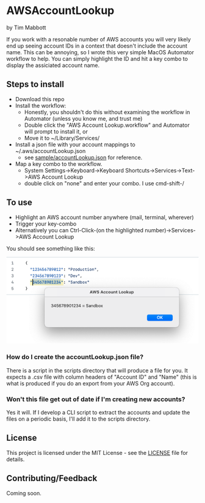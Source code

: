# AWSAccountLookup

by Tim Mabbott

If you work with a resonable number of AWS accounts you will very likely end up seeing account IDs in a context that doesn't include the account name.  This can be annoying, so I wrote this very simple MacOS Automator workflow to help.  You can simply highlight the ID and hit a key combo to display the assiciated account name.

## Steps to install

- Download this repo
- Install the workflow:
  - Honestly, you shouldn't do this without examining the workflow in Automator (unless you know me, and trust me)
  - Double click the "AWS Account Lookup.workflow" and Automator will prompt to install it, or
  - Move it to ~/Library/Services/
- Install a json file with your account mappings to ~/.aws/accountLookup.json
  - see [sample/accountLookup.json](sample/accountLookup.json) for reference.
- Map a key combo to the workflow.
  - System Settings->Keyboard->Keyboard Shortcuts->Services->Text->AWS Account Lookup
  - double click on "none" and enter your combo.  I use cmd-shift-/

## To use

- Highlight an AWS account number anywhere (mail, terminal, wherever)
- Trigger your key-combo
- Alternatively you can Ctrl-Click-(on the highlighted number)->Services->AWS Account Lookup

You should see something like this:

![Image showing the utility in use](images/example.png)

### How do I create the accountLookup.json file?

There is a script in the scripts directory that will produce a file for you.  It expects a .csv file with column headers of "Account ID" and "Name" (this is what is produced if you do an export from your AWS Org account).

### Won't this file get out of date if I'm creating new accounts?

Yes it will.  If I develop a CLI script to extract the accounts and update the files on a periodic basis, I'll add it to the scripts directory.

## License
This project is licensed under the MIT License - see the [LICENSE](LICENSE) file for details.

## Contributing/Feedback

Coming soon.

